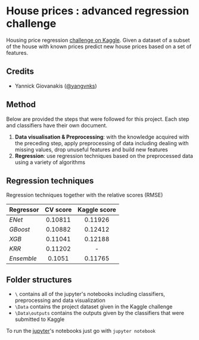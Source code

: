 # House prices : advanced regression challenge
Housing price regression [challenge on Kaggle](https://www.kaggle.com/c/house-prices-advanced-regression-techniques).
Given a dataset of a subset of the house with known prices predict new house prices based on a set of features.

## Credits
* Yannick Giovanakis ([@yangvnks](https://github.com/yangvnks))


## Method
Below are provided the steps that were followed for this project. Each step and classifiers have their own document.

1. **Data visualisation & Preprocessing**: with the knowledge acquired with the preceding step, apply preprocessing of data including dealing with missing values, drop unuseful features and build new features
2. **Regression**: use regression techniques based on the preprocessed data using a variety of algorithms

## Regression techniques
Regression techniques together with the relative scores (RMSE)

| Regressor | CV score | Kaggle score |
| ------ |:------:|:------:|
| *ENet* | 0.10811 | 0.11926|
| *GBoost* | 0.10882 | 0.12412 |
| *XGB* | 0.11041 | 0.12188 |
| *KRR* | 0.11202 | - |
| *Ensemble*| 0.1051 | 0.11765 |


## Folder structures
* `\` contains all of the jupyter's notebooks including classifiers, preprocessing and data visualization
* `\Data` contains the project dataset given in the Kaggle challenge
* `\Data\outputs` contains the outputs given by the classifiers that were submitted to Kaggle



To run the [jupyter](http://jupyter.org/)'s notebooks just go with `jupyter notebook`
